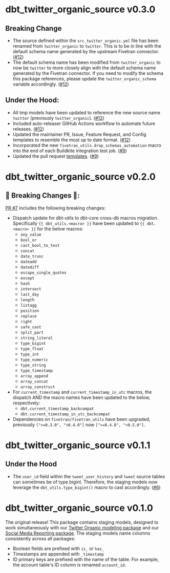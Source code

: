 # dbt_twitter_organic_source v0.3.0

## Breaking Change
- The source defined within the `src_twitter_organic.yml` file has been renamed from `twitter_organic` to `twitter`. This is to be in line with the default schema name generated by the upstream Fivetran connector. ([#12](https://github.com/fivetran/dbt_twitter_organic_source/pull/12))
- The default schema name has been modified from `twitter_organic` to now be `twitter` to more closely align with the default schema name generated by the Fivetran connector. If you need to modify the schema this package references, please update the `twitter_organic_schema` variable accordingly. ([#12](https://github.com/fivetran/dbt_twitter_organic_source/pull/12))

## Under the Hood:
- All tmp models have been updated to reference the new source name `twitter` (previously `twitter_organic`). ([#12](https://github.com/fivetran/dbt_twitter_organic_source/pull/12))
- Included auto-releaser GitHub Actions workflow to automate future releases. ([#12](https://github.com/fivetran/dbt_twitter_organic_source/pull/12))
- Updated the maintainer PR, Issue, Feature Request, and Config templates to resemble the most up to date format. ([#12](https://github.com/fivetran/dbt_twitter_organic_source/pull/12))
- Incorporated the new `fivetran_utils.drop_schemas_automation` macro into the end of each Buildkite integration test job. ([#9](https://github.com/fivetran/dbt_twitter_organic_source/pull/9))
- Updated the pull request [templates](/.github). ([#9](https://github.com/fivetran/dbt_twitter_organic_source/pull/9))

# dbt_twitter_organic_source v0.2.0

## 🚨 Breaking Changes 🚨:
[PR #7](https://github.com/fivetran/dbt_twitter_organic_source/pull/7/) includes the following breaking changes:
- Dispatch update for dbt-utils to dbt-core cross-db macros migration. Specifically `{{ dbt_utils.<macro> }}` have been updated to `{{ dbt.<macro> }}` for the below macros:
    - `any_value`
    - `bool_or`
    - `cast_bool_to_text`
    - `concat`
    - `date_trunc`
    - `dateadd`
    - `datediff`
    - `escape_single_quotes`
    - `except`
    - `hash`
    - `intersect`
    - `last_day`
    - `length`
    - `listagg`
    - `position`
    - `replace`
    - `right`
    - `safe_cast`
    - `split_part`
    - `string_literal`
    - `type_bigint`
    - `type_float`
    - `type_int`
    - `type_numeric`
    - `type_string`
    - `type_timestamp`
    - `array_append`
    - `array_concat`
    - `array_construct`
- For `current_timestamp` and `current_timestamp_in_utc` macros, the dispatch AND the macro names have been updated to the below, respectively:
    - `dbt.current_timestamp_backcompat`
    - `dbt.current_timestamp_in_utc_backcompat`
- Dependencies on `fivetran/fivetran_utils` have been upgraded, previously `[">=0.3.0", "<0.4.0"]` now `[">=0.4.0", "<0.5.0"]`.

# dbt_twitter_organic_source v0.1.1
## Under the Hood
- The `user_id` field within the `tweet_user_history` and `tweet` source tables can sometimes be of type bigint. Therefore, the staging models now leverage the `dbt_utils.type_bigint()` macro to cast accordingly. ([#6](https://github.com/fivetran/dbt_twitter_organic_source/pull/6))
# dbt_twitter_organic_source v0.1.0

The original release! This package contains staging models, designed to work simultaneously with our [Twitter Organic modeling package](https://github.com/fivetran/dbt_twitter_organic) and our [Social Media Reporting package](https://github.com/fivetran/dbt_social_media_reporting). The staging models name columns consistently across all packages:
 * Boolean fields are prefixed with `is_` or `has_`
 * Timestamps are appended with `_timestamp`
 * ID primary keys are prefixed with the name of the table. For example, the account table's ID column is renamed `account_id`.